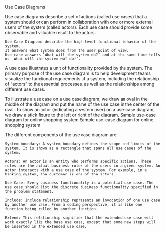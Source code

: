 Use Case Diagrams

Use case diagrams describe a set of actions (called use cases) that a system should or can perform in collaboration with one or more external users of the system (called actors). Each use case should provide some observable and valuable result to the actors.

    Use Case Diagrams describe the high-level functional behavior of the system.
    It answers what system does from the user point of view.
    Use case answers ‘What will the system do?’ and at the same time tells us ‘What will the system NOT do?’.

A use case illustrates a unit of functionality provided by the system. The primary purpose of the use case diagram is to help development teams visualize the functional requirements of a system, including the relationship of “actors” to the essential processes, as well as the relationships among different use cases.

To illustrate a use case on a use case diagram, we draw an oval in the middle of the diagram and put the name of the use case in the center of the oval. To show an actor (indicating a system user) on a use-case diagram, we draw a stick figure to the left or right of the diagram.
Sample use-case diagram for online shopping system
Sample use-case diagram for online shopping system

The different components of the use case diagram are:

    System boundary: A system boundary defines the scope and limits of the system. It is shown as a rectangle that spans all use cases of the system.

    Actors: An actor is an entity who performs specific actions. These roles are the actual business roles of the users in a given system. An actor interacts with a use case of the system. For example, in a banking system, the customer is one of the actors.

    Use Case: Every business functionality is a potential use case. The use case should list the discrete business functionality specified in the problem statement.

    Include: Include relationship represents an invocation of one use case by another use case. From a coding perspective, it is like one function being called by another function.

    Extend: This relationship signifies that the extended use case will work exactly like the base use case, except that some new steps will be inserted in the extended use case.
